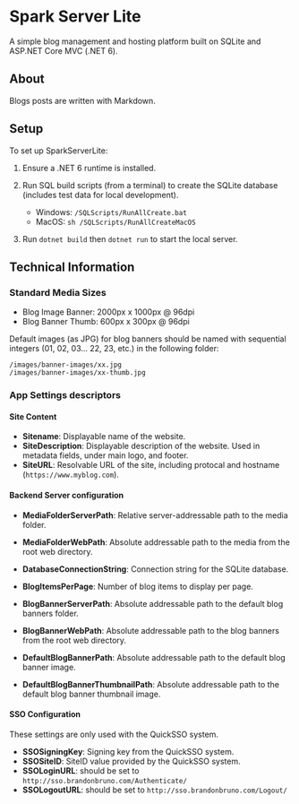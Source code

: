 # Spark Server Lite

A simple blog management and hosting platform built on SQLite and ASP.NET Core MVC (.NET 6).

## About

Blogs posts are written with Markdown.

## Setup

To set up SparkServerLite:

1) Ensure a .NET 6 runtime is installed.

2) Run SQL build scripts (from a terminal) to create the SQLite database (includes test data for local development).

   * Windows: `/SQLScripts/RunAllCreate.bat`
   * MacOS: `sh /SQLScripts/RunAllCreateMacOS`
	
3) Run `dotnet build` then `dotnet run` to start the local server.

## Technical Information

### Standard Media Sizes

* Blog Image Banner: 2000px x 1000px @ 96dpi
* Blog Banner Thumb: 600px x 300px @ 96dpi

Default images (as JPG) for blog banners should be named with sequential integers (01, 02, 03... 22, 23, etc.) in the following folder:

```
/images/banner-images/xx.jpg
/images/banner-images/xx-thumb.jpg
```

### App Settings descriptors

#### Site Content

* **Sitename**: Displayable name of the website.
* **SiteDescription**: Displayable description of the website. Used in metadata fields, under main logo, and footer.
* **SiteURL**: Resolvable URL of the site, including protocal and hostname (`https://www.myblog.com`).
 
#### Backend Server configuration

* **MediaFolderServerPath**: Relative server-addressable path to the media folder.
* **MediaFolderWebPath**: Absolute addressable path to the media from the root web directory.
* **DatabaseConnectionString**: Connection string for the SQLite database.
* **BlogItemsPerPage**: Number of blog items to display per page.
 

* **BlogBannerServerPath**: Absolute addressable path to the default blog banners folder.
* **BlogBannerWebPath**: Absolute addressable path to the blog banners from the root web directory.
* **DefaultBlogBannerPath**: Absolute addressable path to the default blog banner image.
* **DefaultBlogBannerThumbnailPath**: Absolute addressable path to the default blog banner thumbnail image.

#### SSO Configuration

These settings are only used with the QuickSSO system.

* **SSOSigningKey**: Signing key from the QuickSSO system.
* **SSOSiteID**: SiteID value provided by the QuickSSO system.
* **SSOLoginURL**: should be set to `http://sso.brandonbruno.com/Authenticate/`
* **SSOLogoutURL**: should be set to `http://sso.brandonbruno.com/Logout/`
